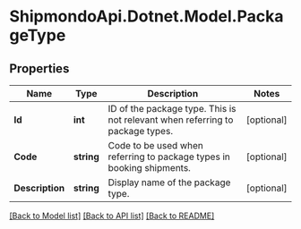 # ShipmondoApi.Dotnet.Model.PackageType

## Properties

Name | Type | Description | Notes
------------ | ------------- | ------------- | -------------
**Id** | **int** | ID of the package type. This is not relevant when referring to package types. | [optional] 
**Code** | **string** | Code to be used when referring to package types in booking shipments. | [optional] 
**Description** | **string** | Display name of the package type. | [optional] 

[[Back to Model list]](../README.md#documentation-for-models) [[Back to API list]](../README.md#documentation-for-api-endpoints) [[Back to README]](../README.md)

